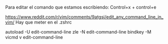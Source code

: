 Para editar el comando que estamos escribiendo:
Control+x + control+e


https://www.reddit.com/r/vim/comments/9atgsj/edit_any_command_line_in_vim/
Hay que meter en el .zshrc

autoload -U edit-command-line
zle -N edit-command-line
bindkey -M vicmd v edit-command-line
